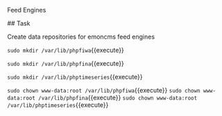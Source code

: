 Feed Engines

## Task

Create data repositories for emoncms feed engines


`sudo mkdir /var/lib/phpfiwa`{{execute}}

`sudo mkdir /var/lib/phpfina`{{execute}}

`sudo mkdir /var/lib/phptimeseries`{{execute}}


`sudo chown www-data:root /var/lib/phpfiwa`{{execute}}
`sudo chown www-data:root /var/lib/phpfina`{{execute}}
`sudo chown www-data:root /var/lib/phptimeseries`{{execute}}

